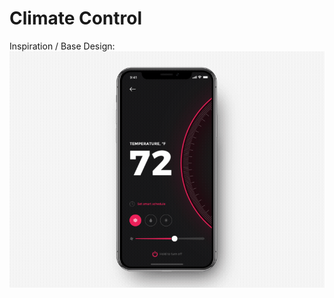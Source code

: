 # Climate Control

Inspiration / Base Design:
![climateControlBase.PNG](/preview/climateControlBaseAnimated.gif)
